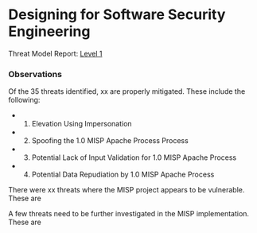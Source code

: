 # Designing for Software Security Engineering

Threat Model Report: [Level 1](http://htmlpreview.github.io/?https://github.com/team-assure/Semester-Project/blob/master/Design/Level_1.htm)

### Observations

Of the 35 threats identified, xx are properly mitigated.  These include the following:
* 1. Elevation Using Impersonation
* 2. Spoofing the 1.0 MISP Apache Process Process
* 3. Potential Lack of Input Validation for 1.0 MISP Apache Process
* 4. Potential Data Repudiation by 1.0 MISP Apache Process

There were xx threats where the MISP project appears to be vulnerable.  These are


A few threats need to be further investigated in the MISP implementation.  These are
